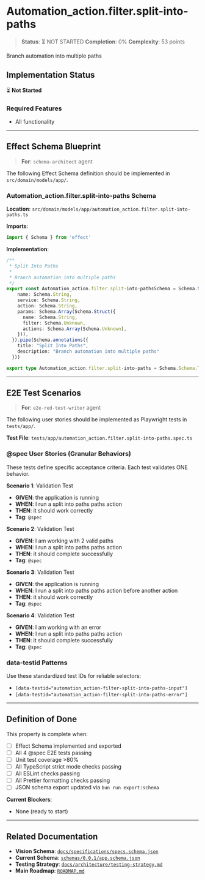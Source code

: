 # Automation_action.filter.split-into-paths

> **Status**: ⏳ NOT STARTED
> **Completion**: 0%
> **Complexity**: 53 points

Branch automation into multiple paths

## Implementation Status

⏳ **Not Started**

### Required Features

- All functionality

---

## Effect Schema Blueprint

> **For**: `schema-architect` agent

The following Effect Schema definition should be implemented in `src/domain/models/app/`.

### Automation_action.filter.split-into-paths Schema

**Location**: `src/domain/models/app/automation_action.filter.split-into-paths.ts`

**Imports**:

```typescript
import { Schema } from 'effect'
```

**Implementation**:

```typescript
/**
 * Split Into Paths
 *
 * Branch automation into multiple paths
 */
export const Automation_action.filter.split-into-pathsSchema = Schema.Struct({
    name: Schema.String,
    service: Schema.String,
    action: Schema.String,
    params: Schema.Array(Schema.Struct({
      name: Schema.String,
      filter: Schema.Unknown,
      actions: Schema.Array(Schema.Unknown),
    })),
  }).pipe(Schema.annotations({
    title: "Split Into Paths",
    description: "Branch automation into multiple paths"
  }))

export type Automation_action.filter.split-into-paths = Schema.Schema.Type<typeof Automation_action.filter.split-into-pathsSchema>
```

---

## E2E Test Scenarios

> **For**: `e2e-red-test-writer` agent

The following user stories should be implemented as Playwright tests in `tests/app/`.

**Test File**: `tests/app/automation_action.filter.split-into-paths.spec.ts`

### @spec User Stories (Granular Behaviors)

These tests define specific acceptance criteria. Each test validates ONE behavior.

**Scenario 1**: Validation Test

- **GIVEN**: the application is running
- **WHEN**: I run a split into paths paths action
- **THEN**: it should work correctly
- **Tag**: `@spec`

**Scenario 2**: Validation Test

- **GIVEN**: I am working with 2 valid paths
- **WHEN**: I run a split into paths paths action
- **THEN**: it should complete successfully
- **Tag**: `@spec`

**Scenario 3**: Validation Test

- **GIVEN**: the application is running
- **WHEN**: I run a split into paths paths action before another action
- **THEN**: it should work correctly
- **Tag**: `@spec`

**Scenario 4**: Validation Test

- **GIVEN**: I am working with an error
- **WHEN**: I run a split into paths paths action
- **THEN**: it should complete successfully
- **Tag**: `@spec`

### data-testid Patterns

Use these standardized test IDs for reliable selectors:

- `[data-testid="automation_action-filter-split-into-paths-input"]`
- `[data-testid="automation_action-filter-split-into-paths-error"]`

---

## Definition of Done

This property is complete when:

- [ ] Effect Schema implemented and exported
- [ ] All 4 @spec E2E tests passing
- [ ] Unit test coverage >80%
- [ ] All TypeScript strict mode checks passing
- [ ] All ESLint checks passing
- [ ] All Prettier formatting checks passing
- [ ] JSON schema export updated via `bun run export:schema`

**Current Blockers**:

- None (ready to start)

---

## Related Documentation

- **Vision Schema**: [`docs/specifications/specs.schema.json`](../specs.schema.json)
- **Current Schema**: [`schemas/0.0.1/app.schema.json`](../../schemas/0.0.1/app.schema.json)
- **Testing Strategy**: [`docs/architecture/testing-strategy.md`](../../architecture/testing-strategy.md)
- **Main Roadmap**: [`ROADMAP.md`](../../../ROADMAP.md)
